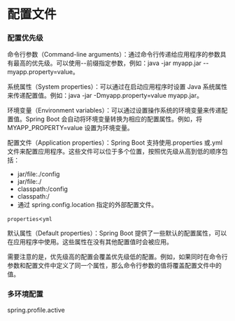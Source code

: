 # 配置文件

### 配置优先级

命令行参数（Command-line arguments）：通过命令行传递给应用程序的参数具有最高的优先级。可以使用--前缀指定参数，例如：java -jar myapp.jar --myapp.property=value。

系统属性（System properties）：可以通过在启动应用程序时设置 Java 系统属性来传递配置值。例如：java -jar -Dmyapp.property=value myapp.jar。

环境变量（Environment variables）：可以通过设置操作系统的环境变量来传递配置值。Spring Boot 会自动将环境变量转换为相应的配置属性。例如，将 MYAPP_PROPERTY=value 设置为环境变量。

配置文件（Application properties）：Spring Boot 支持使用.properties 或.yml 文件来配置应用程序。这些文件可以位于多个位置，按照优先级从高到低的顺序包括：

- jar/file:./config
- jar/file:./
- classpath:/config
- classpath:/
- 通过 spring.config.location 指定的外部配置文件。

`properties`<`yml`

默认属性（Default properties）：Spring Boot 提供了一些默认的配置属性，可以在应用程序中使用。这些属性在没有其他配置值时会被应用。

需要注意的是，优先级高的配置会覆盖优先级低的配置。例如，如果同时在命令行参数和配置文件中定义了同一个属性，那么命令行参数的值将覆盖配置文件中的值。

### 多环境配置

spring.profile.active
